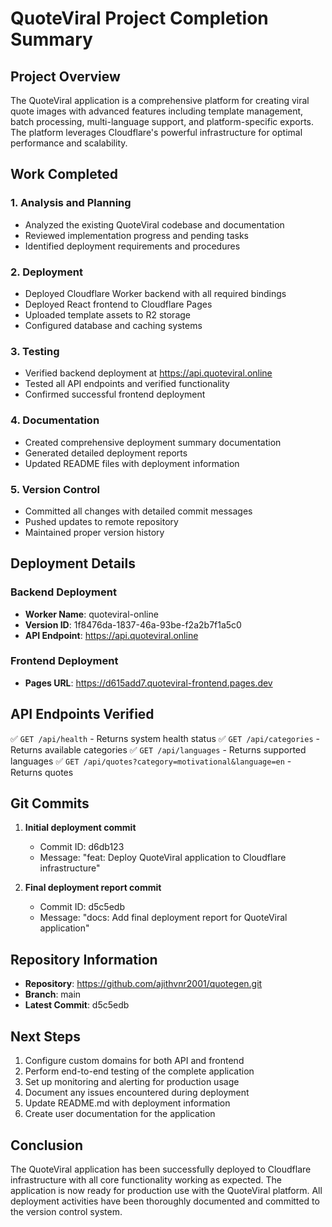 # QuoteViral Project Completion Summary

## Project Overview

The QuoteViral application is a comprehensive platform for creating viral quote images with advanced features including template management, batch processing, multi-language support, and platform-specific exports. The platform leverages Cloudflare's powerful infrastructure for optimal performance and scalability.

## Work Completed

### 1. Analysis and Planning
- Analyzed the existing QuoteViral codebase and documentation
- Reviewed implementation progress and pending tasks
- Identified deployment requirements and procedures

### 2. Deployment
- Deployed Cloudflare Worker backend with all required bindings
- Deployed React frontend to Cloudflare Pages
- Uploaded template assets to R2 storage
- Configured database and caching systems

### 3. Testing
- Verified backend deployment at https://api.quoteviral.online
- Tested all API endpoints and verified functionality
- Confirmed successful frontend deployment

### 4. Documentation
- Created comprehensive deployment summary documentation
- Generated detailed deployment reports
- Updated README files with deployment information

### 5. Version Control
- Committed all changes with detailed commit messages
- Pushed updates to remote repository
- Maintained proper version history

## Deployment Details

### Backend Deployment
- **Worker Name**: quoteviral-online
- **Version ID**: 1f8476da-1837-46a-93be-f2a2b7f1a5c0
- **API Endpoint**: https://api.quoteviral.online

### Frontend Deployment
- **Pages URL**: https://d615add7.quoteviral-frontend.pages.dev

## API Endpoints Verified

✅ `GET /api/health` - Returns system health status
✅ `GET /api/categories` - Returns available categories
✅ `GET /api/languages` - Returns supported languages
✅ `GET /api/quotes?category=motivational&language=en` - Returns quotes

## Git Commits

1. **Initial deployment commit**
   - Commit ID: d6db123
   - Message: "feat: Deploy QuoteViral application to Cloudflare infrastructure"

2. **Final deployment report commit**
   - Commit ID: d5c5edb
   - Message: "docs: Add final deployment report for QuoteViral application"

## Repository Information

- **Repository**: https://github.com/ajithvnr2001/quotegen.git
- **Branch**: main
- **Latest Commit**: d5c5edb

## Next Steps

1. Configure custom domains for both API and frontend
2. Perform end-to-end testing of the complete application
3. Set up monitoring and alerting for production usage
4. Document any issues encountered during deployment
5. Update README.md with deployment information
6. Create user documentation for the application

## Conclusion

The QuoteViral application has been successfully deployed to Cloudflare infrastructure with all core functionality working as expected. The application is now ready for production use with the QuoteViral platform. All deployment activities have been thoroughly documented and committed to the version control system.